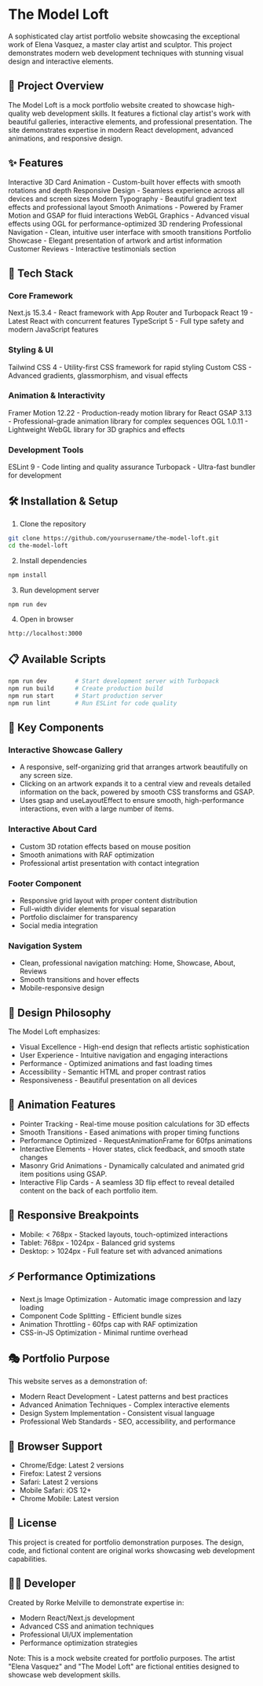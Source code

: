 # The Model Loft
A sophisticated clay artist portfolio website showcasing the exceptional work of Elena Vasquez, a master clay artist and sculptor. This project demonstrates modern web development techniques with stunning visual design and interactive elements.

## 🎨 Project Overview
The Model Loft is a mock portfolio website created to showcase high-quality web development skills. It features a fictional clay artist's work with beautiful galleries, interactive elements, and professional presentation. The site demonstrates expertise in modern React development, advanced animations, and responsive design.

## ✨ Features
Interactive 3D Card Animation - Custom-built hover effects with smooth rotations and depth
Responsive Design - Seamless experience across all devices and screen sizes
Modern Typography - Beautiful gradient text effects and professional layout
Smooth Animations - Powered by Framer Motion and GSAP for fluid interactions
WebGL Graphics - Advanced visual effects using OGL for performance-optimized 3D rendering
Professional Navigation - Clean, intuitive user interface with smooth transitions
Portfolio Showcase - Elegant presentation of artwork and artist information
Customer Reviews - Interactive testimonials section

## 🚀 Tech Stack
### Core Framework
Next.js 15.3.4 - React framework with App Router and Turbopack
React 19 - Latest React with concurrent features
TypeScript 5 - Full type safety and modern JavaScript features
### Styling & UI
Tailwind CSS 4 - Utility-first CSS framework for rapid styling
Custom CSS - Advanced gradients, glassmorphism, and visual effects
### Animation & Interactivity
Framer Motion 12.22 - Production-ready motion library for React
GSAP 3.13 - Professional-grade animation library for complex sequences
OGL 1.0.11 - Lightweight WebGL library for 3D graphics and effects
### Development Tools
ESLint 9 - Code linting and quality assurance
Turbopack - Ultra-fast bundler for development
## 🛠 Installation & Setup
1. Clone the repository
```bash
git clone https://github.com/yourusername/the-model-loft.git
cd the-model-loft
```
2. Install dependencies
```bash
npm install
```
3. Run development server
```bash
npm run dev
```
4. Open in browser
```bash
http://localhost:3000
```

## 📋 Available Scripts
```bash
npm run dev        # Start development server with Turbopack
npm run build      # Create production build
npm run start      # Start production server
npm run lint       # Run ESLint for code quality
```

## 🎯 Key Components
### Interactive Showcase Gallery
- A responsive, self-organizing grid that arranges artwork beautifully on any screen size.
- Clicking on an artwork expands it to a central view and reveals detailed information on the back, powered by smooth CSS transforms and GSAP.
- Uses gsap and useLayoutEffect to ensure smooth, high-performance interactions, even with a large number of items.
### Interactive About Card
- Custom 3D rotation effects based on mouse position
- Smooth animations with RAF optimization
- Professional artist presentation with contact integration
### Footer Component
- Responsive grid layout with proper content distribution
- Full-width divider elements for visual separation
- Portfolio disclaimer for transparency
- Social media integration
### Navigation System
- Clean, professional navigation matching: Home, Showcase, About, Reviews
- Smooth transitions and hover effects
- Mobile-responsive design

## 🎨 Design Philosophy
The Model Loft emphasizes:

- Visual Excellence - High-end design that reflects artistic sophistication
- User Experience - Intuitive navigation and engaging interactions
- Performance - Optimized animations and fast loading times
- Accessibility - Semantic HTML and proper contrast ratios
- Responsiveness - Beautiful presentation on all devices

## 🌟 Animation Features
- Pointer Tracking - Real-time mouse position calculations for 3D effects
- Smooth Transitions - Eased animations with proper timing functions
- Performance Optimized - RequestAnimationFrame for 60fps animations
- Interactive Elements - Hover states, click feedback, and smooth state changes
- Masonry Grid Animations - Dynamically calculated and animated grid item positions using GSAP.
- Interactive Flip Cards - A seamless 3D flip effect to reveal detailed content on the back of each portfolio item.
## 📱 Responsive Breakpoints
- Mobile: < 768px - Stacked layouts, touch-optimized interactions
- Tablet: 768px - 1024px - Balanced grid systems
- Desktop: > 1024px - Full feature set with advanced animations
## ⚡ Performance Optimizations
- Next.js Image Optimization - Automatic image compression and lazy loading
- Component Code Splitting - Efficient bundle sizes
- Animation Throttling - 60fps cap with RAF optimization
- CSS-in-JS Optimization - Minimal runtime overhead
## 🎭 Portfolio Purpose
This website serves as a demonstration of:

- Modern React Development - Latest patterns and best practices
- Advanced Animation Techniques - Complex interactive elements
- Design System Implementation - Consistent visual language
- Professional Web Standards - SEO, accessibility, and performance
## 🔧 Browser Support
- Chrome/Edge: Latest 2 versions
- Firefox: Latest 2 versions
- Safari: Latest 2 versions
- Mobile Safari: iOS 12+
- Chrome Mobile: Latest version
## 📄 License
This project is created for portfolio demonstration purposes. The design, code, and fictional content are original works showcasing web development capabilities.

## 👨‍💻 Developer
Created by Rorke Melville to demonstrate expertise in:

- Modern React/Next.js development
- Advanced CSS and animation techniques
- Professional UI/UX implementation
- Performance optimization strategies

Note: This is a mock website created for portfolio purposes. The artist "Elena Vasquez" and "The Model Loft" are fictional entities designed to showcase web development skills.

